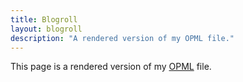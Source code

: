 ```yaml
---
title: Blogroll
layout: blogroll
description: "A rendered version of my OPML file."
---
```


This page is a rendered version of my [OPML][] file.

[OPML]: https://en.wikipedia.org/wiki/OPML
